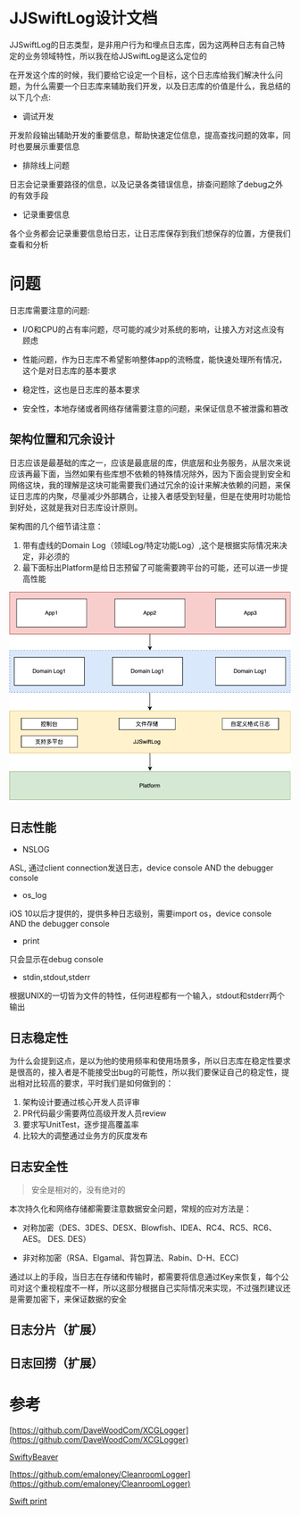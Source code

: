 # JJSwiftLog设计文档

JJSwiftLog的日志类型，是非用户行为和埋点日志库，因为这两种日志有自己特定的业务领域特性，所以我在给JJSwiftLog是这么定位的

在开发这个库的时候，我们要给它设定一个目标，这个日志库给我们解决什么问题，为什么需要一个日志库来辅助我们开发，以及日志库的价值是什么，我总结的以下几个点:

* 调试开发

开发阶段输出辅助开发的重要信息，帮助快速定位信息，提高查找问题的效率，同时也要展示重要信息

* 排除线上问题

日志会记录重要路径的信息，以及记录各类错误信息，排查问题除了debug之外的有效手段

* 记录重要信息

各个业务都会记录重要信息给日志，让日志库保存到我们想保存的位置，方便我们查看和分析

# 问题

日志库需要注意的问题:

* I/O和CPU的占有率问题，尽可能的减少对系统的影响，让接入方对这点没有顾虑

* 性能问题，作为日志库不希望影响整体app的流畅度，能快速处理所有情况，这个是对日志库的基本要求

* 稳定性，这也是日志库的基本要求

* 安全性，本地存储或者网络存储需要注意的问题，来保证信息不被泄露和篡改

## 架构位置和冗余设计

日志应该是最基础的库之一，应该是最底层的库，供底层和业务服务，从层次来说应该再最下面，当然如果有些库想不依赖的特殊情况除外，因为下面会提到安全和网络这块，我的理解是这块可能需要我们通过冗余的设计来解决依赖的问题，来保证日志库的内聚，尽量减少外部耦合，让接入者感受到轻量，但是在使用时功能恰到好处，这就是我对日志库设计原则。

架构图的几个细节请注意：

1. 带有虚线的Domain Log（领域Log/特定功能Log）,这个是根据实际情况来决定，非必须的
2. 最下面标出Platform是给日志预留了可能需要跨平台的可能，还可以进一步提高性能

![JJSwiftLog architecture](https://raw.githubusercontent.com/jezzmemo/JJSwiftLog/master/screenshots/architecture.png)

## 日志性能

* NSLOG

ASL, 通过client connection发送日志，device console AND the debugger console

* os_log

iOS 10以后才提供的，提供多种日志级别，需要import os，device console AND the debugger console

* print

只会显示在debug console

* stdin,stdout,stderr

根据UNIX的一切皆为文件的特性，任何进程都有一个输入，stdout和stderr两个输出

## 日志稳定性

为什么会提到这点，是以为他的使用频率和使用场景多，所以日志库在稳定性要求是很高的，接入者是不能接受出bug的可能性，所以我们要保证自己的稳定性，提出相对比较高的要求，平时我们是如何做到的：

1. 架构设计要通过核心开发人员评审
2. PR代码最少需要两位高级开发人员review
3. 要求写UnitTest，逐步提高覆盖率
4. 比较大的调整通过业务方的灰度发布

## 日志安全性

> 安全是相对的，没有绝对的

本次持久化和网络存储都需要注意数据安全问题，常规的应对方法是：

* 对称加密（DES、3DES、DESX、Blowfish、IDEA、RC4、RC5、RC6、AES。 DES. DES）

* 非对称加密（RSA、Elgamal、背包算法、Rabin、D-H、ECC)

通过以上的手段，当日志在存储和传输时，都需要将信息通过Key来恢复，每个公司对这个重视程度不一样，所以这部分根据自己实际情况来实现，不过强烈建议还是需要加密下，来保证数据的安全

## 日志分片（扩展）

## 日志回捞（扩展）

# 参考

[https://github.com/DaveWoodCom/XCGLogger](https://github.com/DaveWoodCom/XCGLogger)

[SwiftyBeaver](https://github.com/SwiftyBeaver/SwiftyBeaver)

[https://github.com/emaloney/CleanroomLogger](https://github.com/emaloney/CleanroomLogger)

[Swift print](https://github.com/sukeyang/blog-2/blob/master/articles/swift-print.md)